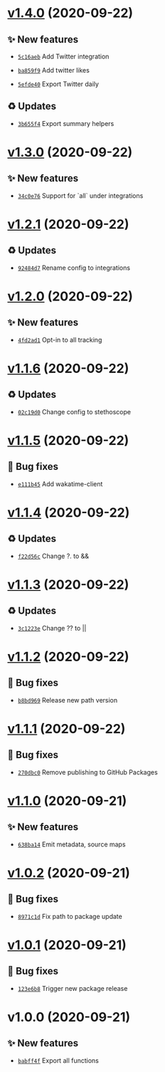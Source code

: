 # [v1.4.0](https://github.com/stethoscope-js/integrations/compare/v1.3.0...v1.4.0) (2020-09-22)

## ✨ New features
- [`5c16aeb`](https://github.com/stethoscope-js/integrations/commit/5c16aeb)  Add Twitter integration

- [`ba859f9`](https://github.com/stethoscope-js/integrations/commit/ba859f9)  Add twitter likes

- [`5efde40`](https://github.com/stethoscope-js/integrations/commit/5efde40)  Export Twitter daily

## ♻️ Updates
- [`3b655f4`](https://github.com/stethoscope-js/integrations/commit/3b655f4)  Export summary helpers

# [v1.3.0](https://github.com/stethoscope-js/integrations/compare/v1.2.1...v1.3.0) (2020-09-22)

## ✨ New features
- [`34c0e76`](https://github.com/stethoscope-js/integrations/commit/34c0e76)  Support for &#x60;all&#x60; under integrations

# [v1.2.1](https://github.com/stethoscope-js/integrations/compare/v1.2.0...v1.2.1) (2020-09-22)

## ♻️ Updates
- [`92484d7`](https://github.com/stethoscope-js/integrations/commit/92484d7)  Rename config to integrations

# [v1.2.0](https://github.com/stethoscope-js/integrations/compare/v1.1.6...v1.2.0) (2020-09-22)

## ✨ New features
- [`4fd2ad1`](https://github.com/stethoscope-js/integrations/commit/4fd2ad1)  Opt-in to all tracking

# [v1.1.6](https://github.com/stethoscope-js/integrations/compare/v1.1.5...v1.1.6) (2020-09-22)

## ♻️ Updates
- [`02c19d0`](https://github.com/stethoscope-js/integrations/commit/02c19d0)  Change config to stethoscope

# [v1.1.5](https://github.com/stethoscope-js/integrations/compare/v1.1.4...v1.1.5) (2020-09-22)

## 🐛 Bug fixes
- [`e111b45`](https://github.com/stethoscope-js/integrations/commit/e111b45)  Add wakatime-client

# [v1.1.4](https://github.com/stethoscope-js/integrations/compare/v1.1.3...v1.1.4) (2020-09-22)

## ♻️ Updates
- [`f22d56c`](https://github.com/stethoscope-js/integrations/commit/f22d56c)  Change ?. to &amp;&amp;

# [v1.1.3](https://github.com/stethoscope-js/integrations/compare/v1.1.2...v1.1.3) (2020-09-22)

## ♻️ Updates
- [`3c1223e`](https://github.com/stethoscope-js/integrations/commit/3c1223e)  Change ?? to ||

# [v1.1.2](https://github.com/stethoscope-js/integrations/compare/v1.1.1...v1.1.2) (2020-09-22)

## 🐛 Bug fixes
- [`b8bd969`](https://github.com/stethoscope-js/integrations/commit/b8bd969)  Release new path version

# [v1.1.1](https://github.com/stethoscope-js/integrations/compare/v1.1.0...v1.1.1) (2020-09-22)

## 🐛 Bug fixes
- [`270dbc0`](https://github.com/stethoscope-js/integrations/commit/270dbc0)  Remove publishing to GitHub Packages

# [v1.1.0](https://github.com/stethoscope-js/integrations/compare/v1.0.2...v1.1.0) (2020-09-21)

## ✨ New features
- [`638ba14`](https://github.com/stethoscope-js/integrations/commit/638ba14)  Emit metadata, source maps

# [v1.0.2](https://github.com/stethoscope-js/integrations/compare/v1.0.1...v1.0.2) (2020-09-21)

## 🐛 Bug fixes
- [`8971c1d`](https://github.com/stethoscope-js/integrations/commit/8971c1d)  Fix path to package update

# [v1.0.1](https://github.com/stethoscope-js/integrations/compare/v1.0.0...v1.0.1) (2020-09-21)

## 🐛 Bug fixes
- [`123e6b8`](https://github.com/stethoscope-js/integrations/commit/123e6b8)  Trigger new package release

# v1.0.0 (2020-09-21)

## ✨ New features
- [`babff4f`](https://github.com/stethoscope-js/integrations/commit/babff4f)  Export all functions
